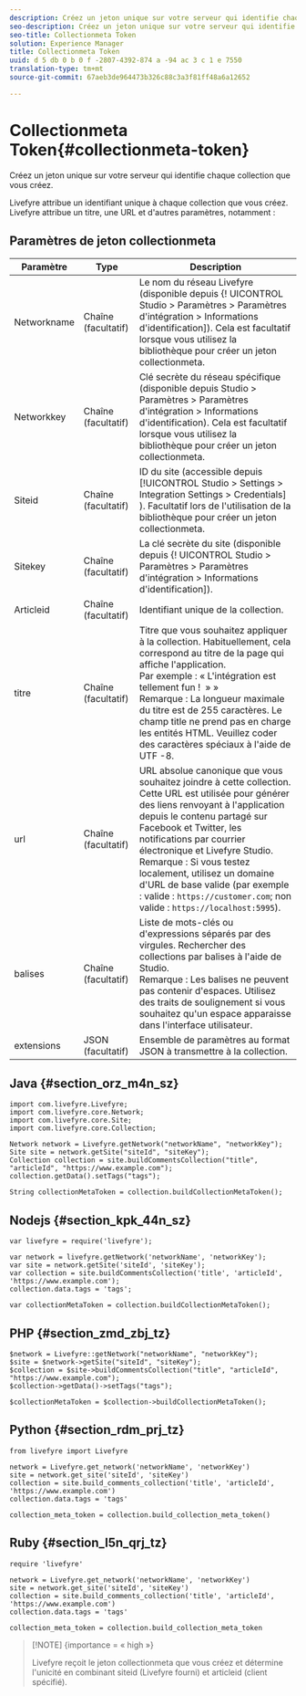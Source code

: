 ```yaml
---
description: Créez un jeton unique sur votre serveur qui identifie chaque collection que vous créez.
seo-description: Créez un jeton unique sur votre serveur qui identifie chaque collection que vous créez.
seo-title: Collectionmeta Token
solution: Experience Manager
title: Collectionmeta Token
uuid: d 5 db 0 b 0 f -2807-4392-874 a -94 ac 3 c 1 e 7550
translation-type: tm+mt
source-git-commit: 67aeb3de964473b326c88c3a3f81ff48a6a12652

---
```



# Collectionmeta Token{#collectionmeta-token}

Créez un jeton unique sur votre serveur qui identifie chaque collection que vous créez.

Livefyre attribue un identifiant unique à chaque collection que vous créez. Livefyre attribue un titre, une URL et d&#39;autres paramètres, notamment :

## Paramètres de jeton collectionmeta

| Paramètre | Type | Description |
|--- |--- |--- |
| Networkname | Chaîne (facultatif) | Le nom du réseau Livefyre (disponible depuis {! UICONTROL Studio &gt; Paramètres &gt; Paramètres d&#39;intégration &gt; Informations d&#39;identification]). Cela est facultatif lorsque vous utilisez la bibliothèque pour créer un jeton collectionmeta. |
| Networkkey | Chaîne (facultatif) | Clé secrète du réseau spécifique (disponible depuis Studio &gt; Paramètres &gt; Paramètres d&#39;intégration &gt; Informations d&#39;identification). Cela est facultatif lorsque vous utilisez la bibliothèque pour créer un jeton collectionmeta. |
| Siteid | Chaîne (facultatif) | ID du site (accessible depuis [!UICONTROL Studio > Settings > Integration Settings > Credentials] ). Facultatif lors de l&#39;utilisation de la bibliothèque pour créer un jeton collectionmeta. |
| Sitekey | Chaîne (facultatif) | La clé secrète du site (disponible depuis {! UICONTROL Studio &gt; Paramètres &gt; Paramètres d&#39;intégration &gt; Informations d&#39;identification]). |
| Articleid | Chaîne (facultatif) | Identifiant unique de la collection. |
| titre | Chaîne (facultatif) | Titre que vous souhaitez appliquer à la collection. Habituellement, cela correspond au titre de la page qui affiche l&#39;application. <br>Par exemple : « L&#39;intégration est tellement fun !  » » <br>Remarque : La longueur maximale du titre est de 255 caractères. Le champ title ne prend pas en charge les entités HTML. Veuillez coder des caractères spéciaux à l&#39;aide de UTF -8. |
| url | Chaîne (facultatif) | URL absolue canonique que vous souhaitez joindre à cette collection. Cette URL est utilisée pour générer des liens renvoyant à l&#39;application depuis le contenu partagé sur Facebook et Twitter, les notifications par courrier électronique et Livefyre Studio. <br>Remarque : Si vous testez localement, utilisez un domaine d&#39;URL de base valide (par exemple : valide : `https://customer.com`; non valide : `https://localhost:5995`). |
| balises | Chaîne (facultatif) | Liste de mots-clés ou d&#39;expressions séparés par des virgules. Rechercher des collections par balises à l&#39;aide de Studio. </br>Remarque : Les balises ne peuvent pas contenir d&#39;espaces. Utilisez des traits de soulignement si vous souhaitez qu&#39;un espace apparaisse dans l&#39;interface utilisateur. |
| extensions | JSON (facultatif) | Ensemble de paramètres au format JSON à transmettre à la collection. |

## Java {#section_orz_m4n_sz}

```
import com.livefyre.Livefyre; 
import com.livefyre.core.Network; 
import com.livefyre.core.Site; 
import com.livefyre.core.Collection; 
  
Network network = Livefyre.getNetwork("networkName", "networkKey"); 
Site site = network.getSite("siteId", "siteKey"); 
Collection collection = site.buildCommentsCollection("title", "articleId", "https://www.example.com"); 
collection.getData().setTags("tags"); 
  
String collectionMetaToken = collection.buildCollectionMetaToken();
```

## Nodejs {#section_kpk_44n_sz}

```
var livefyre = require('livefyre'); 
  
var network = livefyre.getNetwork('networkName', 'networkKey'); 
var site = network.getSite('siteId', 'siteKey'); 
var collection = site.buildCommentsCollection('title', 'articleId', 'https://www.example.com'); 
collection.data.tags = 'tags'; 
  
var collectionMetaToken = collection.buildCollectionMetaToken(); 
```

## PHP {#section_zmd_zbj_tz}

```
$network = Livefyre::getNetwork("networkName", "networkKey"); 
$site = $network->getSite("siteId", "siteKey"); 
$collection = $site->buildCommentsCollection("title", "articleId", "https://www.example.com"); 
$collection->getData()->setTags("tags"); 
  
$collectionMetaToken = $collection->buildCollectionMetaToken();
```

## Python {#section_rdm_prj_tz}

```
from livefyre import Livefyre 
  
network = Livefyre.get_network('networkName', 'networkKey') 
site = network.get_site('siteId', 'siteKey') 
collection = site.build_comments_collection('title', 'articleId', 'https://www.example.com') 
collection.data.tags = 'tags' 
  
collection_meta_token = collection.build_collection_meta_token()
```

## Ruby {#section_l5n_qrj_tz}

```
require 'livefyre' 
  
network = Livefyre.get_network('networkName', 'networkKey') 
site = network.get_site('siteId', 'siteKey') 
collection = site.build_comments_collection('title', 'articleId', 'https://www.example.com') 
collection.data.tags = 'tags' 
  
collection_meta_token = collection.build_collection_meta_token 
```

>[!NOTE] {importance = « high »}
>
>Livefyre reçoit le jeton collectionmeta que vous créez et détermine l&#39;unicité en combinant siteid (Livefyre fourni) et articleid (client spécifié).

